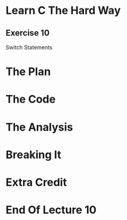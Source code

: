 Learn C The Hard Way
=======

Exercise 10
----

Switch Statements



The Plan
====


The Code
====



The Analysis
====




Breaking It
====




Extra Credit
====



End Of Lecture 10
=====


